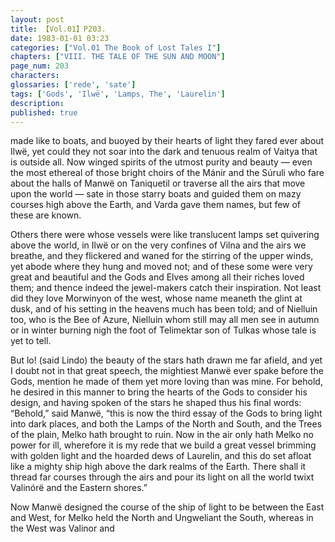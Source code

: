 ```yaml
---
layout: post
title: 【Vol.01】P203.
date: 1983-01-01 03:23
categories: ["Vol.01 The Book of Lost Tales I"]
chapters: ["VIII. THE TALE OF THE SUN AND MOON"]
page_num: 203
characters: 
glossaries: ['rede', 'sate']
tags: ['Gods', 'Ilwë', 'Lamps, The', 'Laurelin']
description: 
published: true
---
```


<p style="text-indent: 0;">
made like to boats, and buoyed by their hearts of light they fared ever about Ilwë, yet could they not soar into the dark and tenuous realm of Vaitya that is outside all. Now winged spirits of the utmost purity and beauty — even the most ethereal of those bright choirs of the Mánir and the Súruli who fare about the halls of Manwë on Taniquetil or traverse all the airs that move upon the world — sate in those starry boats and guided them on mazy courses high above the Earth, and Varda gave them names, but few of these are known.
</p>

Others there were whose vessels were like translucent lamps set quivering above the world, in Ilwë or on the very confines of Vilna and the airs we breathe, and they flickered and waned for the stirring of the upper winds, yet abode where they hung and moved not; and of these some were very great and beautiful and the Gods and Elves among all their riches loved them; and thence indeed the jewel-makers catch their inspiration. Not least did they love Morwinyon of the west, whose name meaneth the glint at dusk, and of his setting in the heavens much has been told; and of Nielluin too, who is the Bee of Azure, Nielluin whom still may all men see in autumn or in winter burning nigh the foot of Telimektar son of Tulkas whose tale is yet to tell.

But lo! (said Lindo) the beauty of the stars hath drawn me far afield, and yet I doubt not in that great speech, the mightiest Manwë ever spake before the Gods, mention he made of them yet more loving than was mine. For behold, he desired in this manner to bring the hearts of the Gods to consider his design, and having spoken of the stars he shaped thus his final words: “Behold,” said Manwë, “this is now the third essay of the Gods to bring light into dark places, and both the Lamps of the North and South, and the Trees of the plain, Melko hath brought to ruin. Now in the air only hath Melko no power for ill, wherefore it is my rede that we build a great vessel brimming with golden light and the hoarded dews of Laurelin, and this do set afloat like a mighty ship high above the dark realms of the Earth. There shall it thread far courses through the airs and pour its light on all the world twixt Valinórë and the Eastern shores.”

Now Manwë designed the course of the ship of light to be between the East and West, for Melko held the North and Ungweliant the South, whereas in the West was Valinor and

